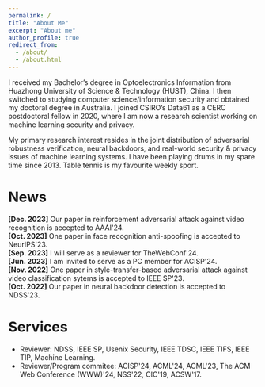 ```yaml
---
permalink: /
title: "About Me"
excerpt: "About me"
author_profile: true
redirect_from: 
  - /about/
  - /about.html
---
```


I received my Bachelor’s degree in Optoelectronics Information from Huazhong University of Science & Technology (HUST), China. I then switched to studying computer science/information security and obtained my doctoral degree in Australia. I joined CSIRO’s Data61 as a CERC postdoctoral fellow in 2020, where I am now a research scientist working on machine learning security and privacy.

My primary research interest resides in the joint distribution of adversarial robustness verification, neural backdoors, and real-world security & privacy issues of machine learning systems. I have been playing drums in my spare time since 2013. Table tennis is my favourite weekly sport.


# **News**

**[Dec. 2023]** Our paper in reinforcement adversarial attack against video recognition is accepted to AAAI'24.\
**[Oct. 2023]** One paper in face recognition anti-spoofing is accepted to NeurIPS'23.\
**[Sep. 2023]** I will serve as a reviewer for TheWebConf'24.\
**[Jun. 2023]** I am invited to serve as a PC member for ACISP'24.\
**[Nov. 2022]** One paper in style-transfer-based adversarial attack against video classification sytems is accepted to IEEE SP'23.\
**[Oct. 2022]** Our paper in neural backdoor detection is accepted to NDSS'23.


# **Services**

- Reviewer: NDSS, IEEE SP, Usenix Security, IEEE TDSC, IEEE TIFS, IEEE TIP,  Machine Learning.
- Reviewer/Program commitee: ACISP'24, ACML'24, ACML'23, The ACM Web Conference (WWW)'24, NSS'22, CIC'19, ACSW'17.